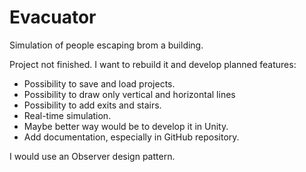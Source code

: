 # Evacuator
Simulation of people escaping brom a building.

Project not finished. I want to rebuild it and develop planned features:
+ Possibility to save and load projects.
+ Possibility to draw only vertical and horizontal lines
+ Possibility to add exits and stairs.
+ Real-time simulation.
+ Maybe better way would be to develop it in Unity.
+ Add documentation, especially in GitHub repository.

I would use an Observer design pattern.
